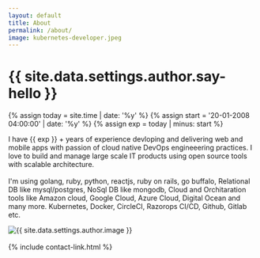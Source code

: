 ```yaml
---
layout: default
title: About
permalink: /about/
image: kubernetes-developer.jpeg
---
```

<!-- begin c-hero -->
<div class="hero">
  <div class="container">
    <div class="row">
      <div class="col col-7 col-t-12 last-item">
        <div class="hero__content">
          <h1 class="hero__title">{{ site.data.settings.author.say-hello }}</h1>
          {%   assign today = site.time | date: '%y'      %}
          {%   assign start = '20-01-2008 04:00:00' | date: '%y'  %}
          {%   assign exp = today | minus: start     %}
          <p class="hero__subtitle"> I have {{ exp }} + years of experience devloping and delivering web and mobile apps with passion of cloud native DevOps engineeering practices. I love to build and manage large scale IT products using open source tools with scalable architecture. 
          <br>
          <br>
           I'm using 
           golang, 
           ruby, 
           python, 
           reactjs, 
           ruby on rails, 
           go buffalo,
           Relational DB like mysql/postgres, 
           NoSql DB like mongodb,
           Cloud and Orchitaration tools like
           Amazon cloud, Google Cloud, Azure Cloud, Digital Ocean and many more.
           Kubernetes, 
           Docker, 
           CircleCI, 
           Razorops CI/CD, 
           Github, Gitlab etc.</p>
        </div>
      </div>
      <div class="col col-5 col-t-12">
        <div class="hero__image">
          <img src="{{site.baseurl}}/images/{{ site.data.settings.author.image }}" alt="{{ site.data.settings.author.image }}">
        </div>
        <br>
         <div class="hero__social">
            {% include contact-link.html %}
          </div>
      </div>
    </div>
  </div>
</div>
<!-- end hero -->

